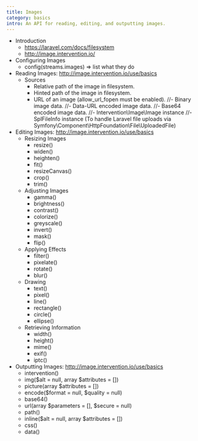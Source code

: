 ```yaml
---
title: Images
category: basics
intro: An API for reading, editing, and outputting images.
---
```


- Introduction
    - https://laravel.com/docs/filesystem
    - http://image.intervention.io/
- Configuring Images
    - config(streams.images) => list what they do
- Reading Images: http://image.intervention.io/use/basics
    - Sources
        - Relative path of the image in filesystem.
        - Hinted path of the image in filesystem.
        - URL of an image (allow_url_fopen must be enabled).
        //- Binary image data.
        //- Data-URL encoded image data.
        //- Base64 encoded image data.
        //- Intervention\Image\Image instance
        //- SplFileInfo instance (To handle Laravel file uploads via Symfony\Component\HttpFoundation\File\UploadedFile)
- Editing Images: http://image.intervention.io/use/basics
    - Resizing Images
        - resize()
        - widen()
        - heighten()
        - fit()
        - resizeCanvas()
        - crop()
        - trim()
    - Adjusting Images
        - gamma()
        - brightness()
        - contrast()
        - colorize()
        - greyscale()
        - invert()
        - mask()
        - flip()
    - Applying Effects
        - filter()
        - pixelate()
        - rotate()
        - blur()
    - Drawing
        - text()
        - pixel()
        - line()
        - rectangle()
        - circle()
        - ellipse()
    - Retrieving Information
        - width()
        - height()
        - mime()
        - exif()
        - iptc()
- Outputting Images: http://image.intervention.io/use/basics
    - intervention()
    - img($alt = null, array $attributes = [])
    - picture(array $attributes = [])
    - encode($format = null, $quality = null)
    - base64()
    - url(array $parameters = [], $secure = null)
    - path()
    - inline($alt = null, array $attributes = [])
    - css()
    - data()
